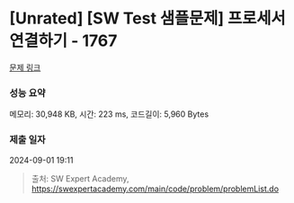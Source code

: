 # [Unrated] [SW Test 샘플문제] 프로세서 연결하기 - 1767 

[문제 링크](https://swexpertacademy.com/main/code/problem/problemDetail.do?contestProbId=AV4suNtaXFEDFAUf) 

### 성능 요약

메모리: 30,948 KB, 시간: 223 ms, 코드길이: 5,960 Bytes

### 제출 일자

2024-09-01 19:11



> 출처: SW Expert Academy, https://swexpertacademy.com/main/code/problem/problemList.do